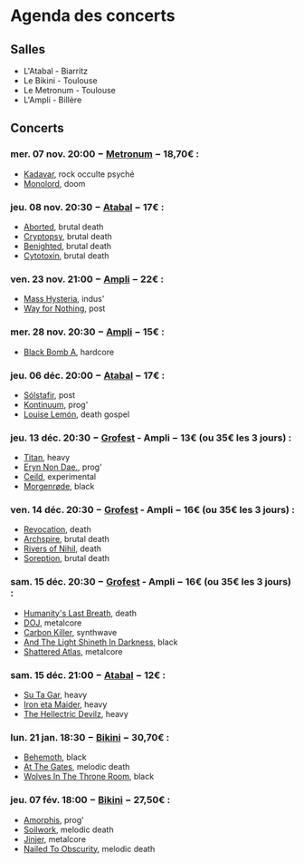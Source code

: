 # Agenda des concerts

## Salles

* L'Atabal - Biarritz
* Le Bikini - Toulouse
* Le Metronum - Toulouse
* L'Ampli - Billère


## Concerts

### mer. 07 nov. 20:00 − [Metronum](http://www.lebikini.com/programmation/concert/139174-kadavar-monolord-le-metronum-mercredi-07-novembre-2018-toulouse.html) − 18,70€ :
* [Kadavar](https://www.facebook.com/KadavarOfficial), rock occulte psyché
* [Monolord](https://www.facebook.com/monolordsweden), doom


### jeu. 08 nov. 20:30 − [Atabal](http://www.atabal-biarritz.fr/index.php/fr/studio?id=140) − 17€ :
* [Aborted](https://www.facebook.com/Abortedofficial), brutal death
* [Cryptopsy](https://cryptopsyofficial.bandcamp.com/music), brutal death
* [Benighted](https://www.facebook.com/brutalbenighted), brutal death
* [Cytotoxin](https://www.facebook.com/Cytotoxinmetal), brutal death


### ven. 23 nov. 21:00 − [Ampli](http://www.ampli.asso.fr/event/mass-hysteria) − 22€ :
* [Mass Hysteria](https://www.facebook.com/masshysteriaofficiel), indus'
* [Way for Nothing](https://www.facebook.com/wayfornothing), post


### mer. 28 nov. 20:30 − [Ampli](http://www.ampli.asso.fr/event/black-bomb-a) − 15€ :
* [Black Bomb A](https://www.facebook.com/BLACKBOMBA.OFFICIEL), hardcore


### jeu. 06 déc. 20:00 − [Atabal](http://www.atabal-biarritz.fr/index.php/fr/studio?id=147) − 17€ :
* [Sólstafir](https://www.facebook.com/solstafirice), post
* [Kontinuum](https://www.facebook.com/kontinuumice), prog'
* [Louise Lemón](https://www.facebook.com/louiselemonmusic), death gospel


### jeu. 13 déc. 20:30 − [Grofest](http://www.ampli.asso.fr/event/grofest-3) - Ampli − 13€ (ou 35€ les 3 jours) :
* [Titan](https://www.spirit-of-metal.com/fr/band/Titan_(FRA)), heavy
* [Eryn Non Dae.](https://erynnondae.bandcamp.com), prog'
* [Ceild](https://ceildband.bandcamp.com), experimental
* [Morgenrøde](https://morgenrode.bandcamp.com), black


### ven. 14 déc. 20:30 − [Grofest](http://www.ampli.asso.fr/event/grofest-3) - Ampli − 16€ (ou 35€ les 3 jours) :
* [Revocation](https://revocation.bandcamp.com), death
* [Archspire](https://archspire.bandcamp.com), brutal death
* [Rivers of Nihil](https://riversofnihil.bandcamp.com), death
* [Soreption](https://www.facebook.com/soreption), brutal death


### sam. 15 déc. 20:30 − [Grofest](http://www.ampli.asso.fr/event/grofest-3) - Ampli − 16€ (ou 35€ les 3 jours) :
* [Humanity's Last Breath](https://humanityslastbreath.bandcamp.com), death
* [DOJ](https://dojband.bandcamp.com), metalcore
* [Carbon Killer](https://carbonkiller.bandcamp.com), synthwave
* [And The Light Shineth In Darkness](https://www.facebook.com/AndtheLightShinethinDarkness), black
* [Shattered Atlas](https://shatteredatlas.bandcamp.com), metalcore 


### sam. 15 déc. 21:00 − [Atabal](http://www.atabal-biarritz.fr/index.php/fr/studio?id=70) − 12€ :
* [Su Ta Gar](https://www.facebook.com/SUTAGARofizial), heavy 
* [Iron eta Maider](https://www.facebook.com/ironetamaider), heavy
* [The Hellectric Devilz](https://www.facebook.com/TheHellectricDevilz), heavy

### lun. 21 jan. 18:30 − [Bikini](http://www.lebikini.com/programmation/concert/139186-behemoth-at-the-gates-wolves-in-throne-room-ecclesia-diabolica-evropa-2019-ev-tour-lundi-21-janvier-le-bikini-ramonville-saint-agne.html) − 30,70€ :
* [Behemoth](https://www.facebook.com/behemoth), black
* [At The Gates](https://www.facebook.com/AtTheGatesOfficial), melodic death
* [Wolves In The Throne Room](https://wolvesinthethroneroom.bandcamp.com), black


### jeu. 07 fév. 18:00 − [Bikini](http://www.lebikini.com/programmation/concert/139098-amorphis-soilwork-jinjer-nailed-to-obscurity-jeudi-07-fevrier-2019-le-bikini-ramonville-saint-agne.html) − 27,50€ :
* [Amorphis](https://www.facebook.com/amorphis), prog'
* [Soilwork](https://www.facebook.com/soilwork), melodic death 
* [Jinjer](https://jinjer-jinjer.bandcamp.com), metalcore
* [Nailed To Obscurity](https://nailedtoobscurity.bandcamp.com), melodic death
